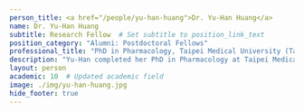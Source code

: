 ```yaml
---
person_title: <a href="/people/yu-han-huang">Dr. Yu-Han Huang</a>
name: Dr. Yu-Han Huang
subtitle: Research Fellow  # Set subtitle to position_link_text
position_category: "Alumni: Postdoctoral Fellows"
professional_title: "PhD in Pharmacology, Taipei Medical University (Taiwan), Research Associate (2018-2021)"
description: "Yu-Han completed her PhD in Pharmacology at Taipei Medical University in Taiwan. During her PhD period, she discovered the mechanisms underlying tumor metastasis, the anti-cancer actions of newly synthesized drugs and the new uses for approved drugs. After her graduation, she worked on the post-translational modifications of cancer-related proteins at Beth Israel Deaconess Medical Center.She is currently trying to identify the genetic causes of specific human diseases and develop therapeutic approaches for the diseases."
layout: person
academic: 10  # Updated academic field
image: ./img/yu-han-huang.jpg
hide_footer: true
---
```

